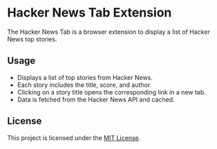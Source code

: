 # Hacker News Tab Extension

The Hacker News Tab is a browser extension to display a list of Hacker News top stories.

## Usage

- Displays a list of top stories from Hacker News.
- Each story includes the title, score, and author.
- Clicking on a story title opens the corresponding link in a new tab.
- Data is fetched from the Hacker News API and cached.

## License

This project is licensed under the [MIT License](LICENSE).
